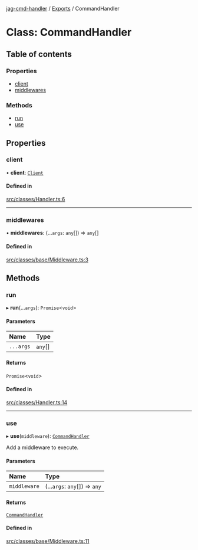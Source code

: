 [jag-cmd-handler](../README.md) / [Exports](../modules.md) / CommandHandler

# Class: CommandHandler

## Table of contents

### Properties

- [client](CommandHandler.md#client)
- [middlewares](CommandHandler.md#middlewares)

### Methods

- [run](CommandHandler.md#run)
- [use](CommandHandler.md#use)

## Properties

### client

• **client**: [`Client`](Client.md)

#### Defined in

[src/classes/Handler.ts:6](https://github.com/JAGUARAVI/JagCmdHandler/blob/bd4ae4b/src/classes/Handler.ts#L6)

___

### middlewares

• **middlewares**: (...`args`: `any`[]) => `any`[]

#### Defined in

[src/classes/base/Middleware.ts:3](https://github.com/JAGUARAVI/JagCmdHandler/blob/bd4ae4b/src/classes/base/Middleware.ts#L3)

## Methods

### run

▸ **run**(...`args`): `Promise`<`void`\>

#### Parameters

| Name | Type |
| :------ | :------ |
| `...args` | `any`[] |

#### Returns

`Promise`<`void`\>

#### Defined in

[src/classes/Handler.ts:14](https://github.com/JAGUARAVI/JagCmdHandler/blob/bd4ae4b/src/classes/Handler.ts#L14)

___

### use

▸ **use**(`middleware`): [`CommandHandler`](CommandHandler.md)

Add a middleware to execute.

#### Parameters

| Name | Type |
| :------ | :------ |
| `middleware` | (...`args`: `any`[]) => `any` |

#### Returns

[`CommandHandler`](CommandHandler.md)

#### Defined in

[src/classes/base/Middleware.ts:11](https://github.com/JAGUARAVI/JagCmdHandler/blob/bd4ae4b/src/classes/base/Middleware.ts#L11)

